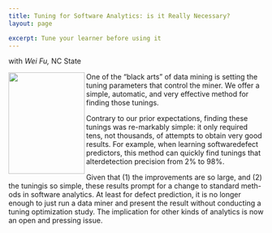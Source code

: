 ```yaml
---
title: Tuning for Software Analytics: is it Really Necessary?
layout: page

excerpt: Tune your learner before using it
---
```


with _Wei Fu,_ NC State

<img align=left width=150 height = 200 src="{{site.url}}/img/tunelearner.png">     

One of the “black arts” of data mining is setting the tuning parameters that control the miner. We offer a simple, automatic, and very effective method for finding those tunings.

Contrary to our prior expectations, finding these tunings was re-markably simple: it only required tens, not thousands, of attempts to obtain very good results. For example, when learning softwaredefect predictors, this method can quickly find tunings that alterdetection precision from 2% to 98%.

Given that (1) the improvements are so large, and (2) the tuningis so simple, these results prompt for a change to standard meth-ods in software analytics.  At least for defect prediction, it is no longer enough to just run a data miner and present the result without conducting a tuning optimization study. The implication for other kinds of analytics is now an open and pressing issue.